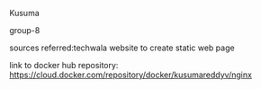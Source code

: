 Kusuma

group-8

sources referred:techwala website to create static web page

link to docker hub repository: https://cloud.docker.com/repository/docker/kusumareddyv/nginx
